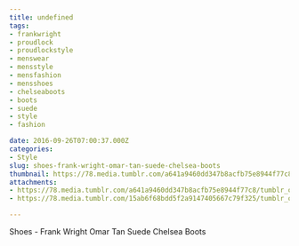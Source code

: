 ```yaml
---
title: undefined
tags:
- frankwright
- proudlock
- proudlockstyle
- menswear
- mensstyle
- mensfashion
- mensshoes
- chelseaboots
- boots
- suede
- style
- fashion

date: 2016-09-26T07:00:37.000Z
categories:
- Style
slug: shoes-frank-wright-omar-tan-suede-chelsea-boots
thumbnail: https://78.media.tumblr.com/a641a9460dd347b8acfb75e8944f77c8/tumblr_odvkufC5I91rhrm24o1_1280.jpg
attachments:
- https://78.media.tumblr.com/a641a9460dd347b8acfb75e8944f77c8/tumblr_odvkufC5I91rhrm24o1_1280.jpg
- https://78.media.tumblr.com/15ab6f68bdd5f2a9147405667c79f325/tumblr_odvkufC5I91rhrm24o2_1280.jpg

---
```


Shoes -  Frank Wright Omar Tan Suede Chelsea Boots

